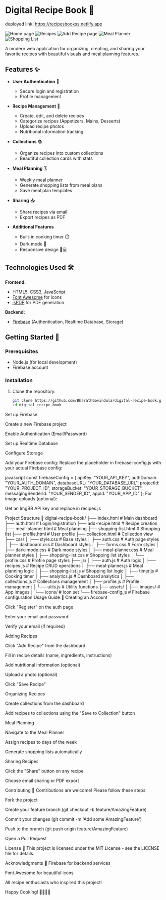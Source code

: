 # Digital Recipe Book 🍳


deployed link: https://recipesbookss.netlify.app

![Home page](<Screenshot (1089).png>)
![Recipes](<Screenshot (1091).png>)
![Add Recipe page](<Screenshot (1092).png>)
![Meal Planner](<Screenshot (1093).png>)
![Shopping List](<Screenshot (1095).png>)


A modern web application for organizing, creating, and sharing your favorite recipes with beautiful visuals and meal planning features.

## Features ✨

- **User Authentication** 🔐
  - Secure login and registration
  - Profile management

- **Recipe Management** 📝
  - Create, edit, and delete recipes
  - Categorize recipes (Appetizers, Mains, Desserts)
  - Upload recipe photos
  - Nutritional information tracking

- **Collections** 📚
  - Organize recipes into custom collections
  - Beautiful collection cards with stats

- **Meal Planning** 🗓️
  - Weekly meal planner
  - Generate shopping lists from meal plans
  - Save meal plan templates

- **Sharing** 📤
  - Share recipes via email
  - Export recipes as PDF

- **Additional Features** 
  - Built-in cooking timer ⏱️
  - Dark mode 🌙
  - Responsive design 📱💻

## Technologies Used 🛠️

**Frontend:**
- HTML5, CSS3, JavaScript
- [Font Awesome](https://fontawesome.com/) for icons
- [jsPDF](https://parall.ax/products/jspdf) for PDF generation

**Backend:**
- [Firebase](https://firebase.google.com/) (Authentication, Realtime Database, Storage)

## Getting Started 🚀

### Prerequisites
- Node.js (for local development)
- Firebase account

### Installation
1. Clone the repository:
   ```bash
   git clone https://github.com/BharathGovindula/digital-recipe-book.git
   cd digital-recipe-book
Set up Firebase:

Create a new Firebase project

Enable Authentication (Email/Password)

Set up Realtime Database

Configure Storage

Add your Firebase config:
Replace the placeholder in firebase-config.js with your actual Firebase config:

javascript
const firebaseConfig = {
  apiKey: "YOUR_API_KEY",
  authDomain: "YOUR_AUTH_DOMAIN",
  databaseURL: "YOUR_DATABASE_URL",
  projectId: "YOUR_PROJECT_ID",
  storageBucket: "YOUR_STORAGE_BUCKET",
  messagingSenderId: "YOUR_SENDER_ID",
  appId: "YOUR_APP_ID"
};
For image uploads (optional):

Get an ImgBB API key and replace in recipes.js

Project Structure 📂
digital-recipe-book/
├── index.html              # Main dashboard
├── auth.html               # Login/registration
├── add-recipe.html         # Recipe creation
├── meal-planner.html       # Meal planning
├── shopping-list.html      # Shopping list
├── profile.html            # User profile
├── collection.html         # Collection view
├── css/
│   ├── style.css           # Base styles
│   ├── auth.css            # Auth page styles
│   ├── dashboard.css       # Dashboard styles
│   ├── forms.css           # Form styles
│   ├── dark-mode.css       # Dark mode styles
│   ├── meal-planner.css    # Meal planner styles
│   ├── shopping-list.css   # Shopping list styles
│   └── profile.css         # Profile page styles
├── js/
│   ├── auth.js             # Auth logic
│   ├── recipes.js          # Recipe CRUD operations
│   ├── meal-planner.js     # Meal planning logic
│   ├── shopping-list.js    # Shopping list logic
│   ├── timer.js            # Cooking timer
│   ├── analytics.js        # Dashboard analytics
│   ├── collections.js      # Collections management
│   ├── profile.js          # Profile management
│   └── utils.js            # Utility functions
├── assets/
│   ├── images/             # App images
│   └── icons/             # Icon set
└── firebase-config.js      # Firebase configuration
Usage Guide 📖
Creating an Account

Click "Register" on the auth page

Enter your email and password

Verify your email (if required)

Adding Recipes

Click "Add Recipe" from the dashboard

Fill in recipe details (name, ingredients, instructions)

Add nutritional information (optional)

Upload a photo (optional)

Click "Save Recipe"

Organizing Recipes

Create collections from the dashboard

Add recipes to collections using the "Save to Collection" button

Meal Planning

Navigate to the Meal Planner

Assign recipes to days of the week

Generate shopping lists automatically

Sharing Recipes

Click the "Share" button on any recipe

Choose email sharing or PDF export

Contributing 🤝
Contributions are welcome! Please follow these steps:

Fork the project

Create your feature branch (git checkout -b feature/AmazingFeature)

Commit your changes (git commit -m 'Add some AmazingFeature')

Push to the branch (git push origin feature/AmazingFeature)

Open a Pull Request

License 📄
This project is licensed under the MIT License - see the LICENSE file for details.

Acknowledgments 🙏
Firebase for backend services

Font Awesome for beautiful icons

All recipe enthusiasts who inspired this project!

Happy Cooking! 👨‍🍳👩‍🍳